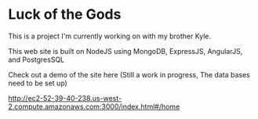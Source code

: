 # Luck of the Gods

This is a project I'm currently working on with my brother Kyle.

This web site is built on NodeJS using MongoDB, ExpressJS, AngularJS, and PostgresSQL

Check out a demo of the site here (Still a work in progress, The data bases need to be set up)

http://ec2-52-39-40-238.us-west-2.compute.amazonaws.com:3000/index.html#/home

